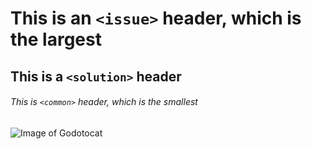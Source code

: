 # This is an `<issue>` header, which is the largest

## This is a `<solution>` header

###### This is  `<common>` header, which is the smallest

![Image of Godotocat](https://octodex.github.com/images/godotocat.png)
